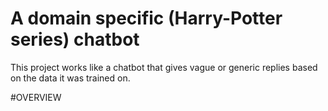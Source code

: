 # A domain specific (Harry-Potter series) chatbot
This project works like a chatbot that gives vague or generic replies based on the data it was trained on.

#OVERVIEW
